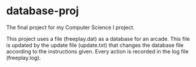 # database-proj
The final project for my Computer Science I project.

This project uses a file (freeplay.dat) as a database for an arcade. This file is updated by the update file (update.txt) that changes the database file according to the instructions given. Every action is recorded in the log file (freeplay.log).
